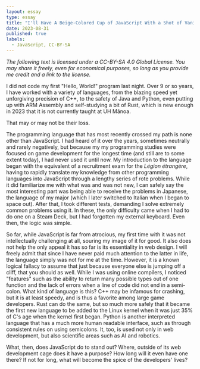 ```yaml
---
layout: essay
type: essay
title: "I'll Have A Beige-Colored Cup of JavaScript With a Shot of Vanilla and a Side of Plain White Toast"
date: 2023-08-31
published: true
labels:
  - JavaScript, CC-BY-SA
---
```

*The following text is licensed under a CC-BY-SA 4.0 Global License. You may share it freely, even for economical purposes, so long as you provide me credit and a link to the license.*

I did not code my first "Hello, World!" program last night. Over 9 or so years, I have worked with a variety of languages, from the blazing speed yet unforgiving precision of C++, to the safety of Java and Python, even putting up with ARM Assembly and self-studying a bit of Rust, which is new enough in 2023 that it is not currently taught at UH Mānoa.

That may or may not be their loss.

The programming language that has most recently crossed my path is none other than JavaScript. I had heard of it over the years, sometimes neutrally and rarely negatively, but because my my programming studies were focused on game development for the longest time (and still are to some extent today), I had never used it until now. My introduction to the language began with the equivalent of a recruitment exam for the *Légion étrangère*, having to rapidly translate my knowledge from other programming languages into JavaScript through a lengthy series of rote problems. While it did familiarize me with what was and was not new, I can safely say the most interesting part was being able to receive the problems in Japanese, the language of my major (which I later switched to Italian when I began to space out). After that, I took different tests, demanding I solve extremely common problems using it. In these, the only difficulty came when I had to do one on a Steam Deck, but I had forgotten my external keyboard. Even then, the logic was simple.

So far, while JavaScript is far from atrocious, my first time with it was not intellectually challenging at all, souring my image of it for good. It also does not help the only appeal it has so far is its essentiality in web design. I will freely admit that since I have never paid much attention to the latter in life, the language simply was not for me at the time. However, it is a known logical fallacy to assume that just because everyone else is jumping off a cliff, that you should as well. While I was using online compilers, I noticed "features" such as the ability to return many possible types out of one function and the lack of errors when a line of code did not end in a semi-colon. What kind of language is this? C++ may be infamous for crashing, but it is at least speedy, and is thus a favorite among large game developers. Rust can do the same, but so much more safely that it became the first new language to be added to the Linux kernel when it was just 35% of C's age when the kernel first began. Python is another interpreted language that has a much more human readable interface, such as through consistent rules on using semicolons. It, too, is used not only in web development, but also scientific areas such as AI and robotics.

What, then, does JavaScript do to stand out? Where, outside of its web development cage does it have a purpose? How long will it even have one there? If not for long, what will become the spice of the developers' lives?
